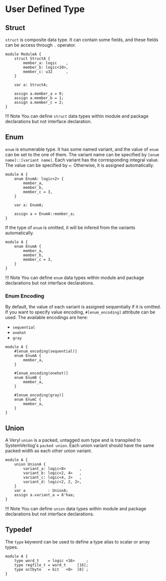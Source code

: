# User Defined Type

## Struct

`struct` is composite data type.
It can contain some fields, and these fields can be access through `.` operator.

```veryl,playground
module ModuleA {
    struct StructA {
        member_a: logic    ,
        member_b: logic<10>,
        member_c: u32      ,
    }

    var a: StructA;

    assign a.member_a = 0;
    assign a.member_b = 1;
    assign a.member_c = 2;
}
```

!!! Note
    You can define `struct` data types within module and package declarations but not interface declaration.

## Enum

`enum` is enumerable type.
It has some named variant, and the value of `enum` can be set to the one of them.
The variant name can be specified by `[enum name]::[variant name]`.
Each variant has the corresponding integral value.
The value can be specified by `=`.
Otherwise, it is assigned automatically.

```veryl,playground
module A {
    enum EnumA: logic<2> {
        member_a,
        member_b,
        member_c = 3,
    }

    var a: EnumA;

    assign a = EnumA::member_a;
}
```

If the type of `enum` is omitted, it will be infered from the variants automatically.

```veryl,playground
module A {
    enum EnumA {
        member_a,
        member_b,
        member_c = 3,
    }
}
```

!!! Note
    You can define `enum` data types within module and package declarations but not interface declarations.

### Enum Encoding

By default, the value of each variant is assigned sequentially if it is omitted.
If you want to specify value encoding, `#[enum_encoding]` attribute can be used.
The available encodings are here:

* `sequential`
* `onehot`
* `gray`

```veryl,playground
module A {
    #[enum_encoding(sequential)]
    enum EnumA {
        member_a,
    }

    #[enum_encoding(onehot)]
    enum EnumB {
        member_a,
    }

    #[enum_encoding(gray)]
    enum EnumC {
        member_a,
    }
}
```

## Union

A Veryl `union` is a packed, untagged sum type and is transpiled to SystemVerilog's `packed union`.
Each  union variant should have the same packed width as each other union variant.

```veryl,playground
module A {
    union UnionA {
        variant_a: logic<8>      ,
        variant_b: logic<2, 4>   ,
        variant_c: logic<4, 2>   ,
        variant_d: logic<2, 2, 2>,
    }
    var a          : UnionA;
    assign a.variant_a = 8'haa;
}
```

!!! Note
    You can define `union` data types within module and package declarations but not interface declarations.

## Typedef

The `type` keyword can be used to define a type alias to scalar or array types.

```veryl,playground
module A {
    type word_t    = logic <16>     ;
    type regfile_t = word_t     [16];
    type octbyte   = bit   <8>  [8] ;
}
```
